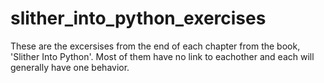 # slither_into_python_exercises
These are the excersises from the end of each chapter from the book, 'Slither Into Python'.
Most of them have no link to eachother and each will generally have one behavior.
